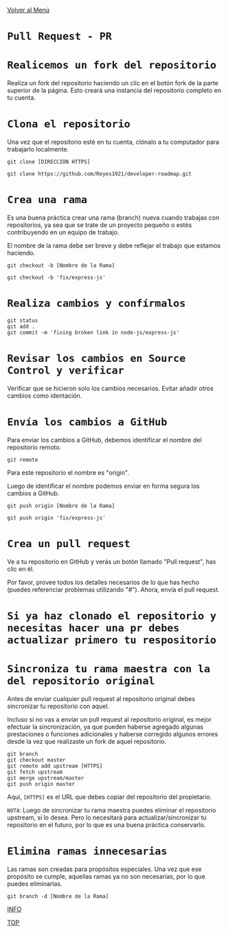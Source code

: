 [Volver al Menú](root.md)

# `Pull Request - PR`

# `Realicemos un fork del repositorio`

Realiza un fork del repositorio haciendo un clic en el botón fork de la parte superior de la página. Esto creará una instancia del repositorio completo en tu cuenta.

# `Clona el repositorio`

Una vez que el repositorio esté en tu cuenta, clónalo a tu computador para trabajarlo localmente.

```
git clone [DIRECCIÓN HTTPS]
```

```
git clone https://github.com/Reyes1921/developer-roadmap.git
```

# `Crea una rama`

Es una buena práctica crear una rama (branch) nueva cuando trabajas con repositorios, ya sea que se trate de un proyecto pequeño o estés contribuyendo en un equipo de trabajo.

El nombre de la rama debe ser breve y debe reflejar el trabajo que estamos haciendo.

```
git checkout -b [Nombre de la Rama]
```

```
git checkout -b 'fix/express-js'
```

# `Realiza cambios y confírmalos`

```
git status
git add .
git commit -m 'fixing broken link in node-js/express-js'
```

# `Revisar los cambios en Source Control y verificar`

Verificar que se hicieron solo los cambios necesarios. Evitar añadir otros cambios como identación.

# `Envía los cambios a GitHub`

Para enviar los cambios a GitHub, debemos identificar el nombre del repositorio remoto.

```
git remote
```

Para este repositorio el nombre es "origin".

Luego de identificar el nombre podemos enviar en forma segura los cambios a GitHub.

```
git push origin [Nombre de la Rama]
```

```
git push origin 'fix/express-js'
```

# `Crea un pull request`

Ve a tu repositorio en GitHub y verás un botón llamado "Pull request", has clic en él.

Por favor, provee todos los detalles necesarios de lo que has hecho (puedes referenciar problemas utilizando "#"). Ahora, envía el pull request.

# `Si ya haz clonado el repositorio y necesitas hacer una pr debes actualizar primero tu respositorio`

# `Sincroniza tu rama maestra con la del repositorio original`

Antes de enviar cualquier pull request al repositorio original debes sincronizar tu repositorio con aquel.

Incluso si no vas a enviar un pull request al repositorio original, es mejor efectuar la sincronización, ya que pueden haberse agregado algunas prestaciones o funciones adicionales y haberse corregido algunos errores desde la vez que realizaste un fork de aquel repositorio.

```
git branch
git checkout master
git remote add upstream [HTTPS]
git fetch upstream
git merge upstream/master
git push origin master
```

Aquí, `[HTTPS]` es el URL que debes copiar del repositorio del propietario.

`NOTA`: Luego de sincronizar tu rama maestra puedes eliminar el repositorio upstream, si lo desea. Pero lo necesitará para actualizar/sincronizar tu repositorio en el futuro, por lo que es una buena práctica conservarlo.

# `Elimina ramas innecesarias`

Las ramas son creadas para propósitos especiales. Una vez que ese propósito se cumple, aquellas ramas ya no son necesarias, por lo que puedes eliminarlas.

```
git branch -d [Nombre de la Rama]
```

[INFO](https://www.freecodecamp.org/espanol/news/como-hacer-tu-primer-pull-request-en-github/)

[TOP](#pull-request---pr)
